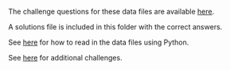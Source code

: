 The challenge questions for these data files are available [here](https://docs.google.com/document/d/10jAEC5URSWgf7-zPtmMqWTj3hqNL-q5ghXz6_2VnDGA/edit#). 

A solutions file is included in this folder with the correct answers. 

See [here](https://github.com/pbeens/CS-Challenge-Data-Files/blob/master/Python%20Stub.py) for how to read in the data files using Python. 

See [here](https://sites.google.com/view/programmingchallenges/home) for additional challenges.